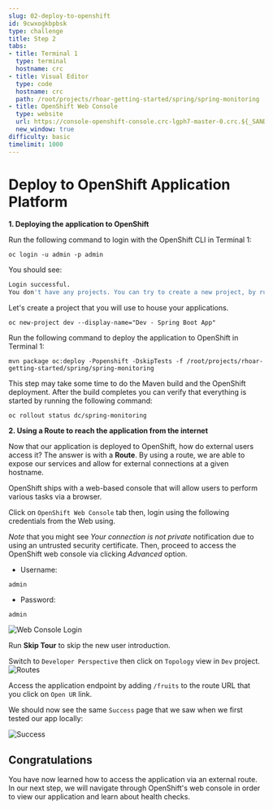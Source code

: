 ```yaml
---
slug: 02-deploy-to-openshift
id: 9cwxogkbpbsk
type: challenge
title: Step 2
tabs:
- title: Terminal 1
  type: terminal
  hostname: crc
- title: Visual Editor
  type: code
  hostname: crc
  path: /root/projects/rhoar-getting-started/spring/spring-monitoring
- title: OpenShift Web Console
  type: website
  url: https://console-openshift-console.crc-lgph7-master-0.crc.${_SANDBOX_ID}.instruqt.io
  new_window: true
difficulty: basic
timelimit: 1000
---
```

# Deploy to OpenShift Application Platform
**1. Deploying the application to OpenShift**

Run the following command to login with the OpenShift CLI in Terminal 1:

```
oc login -u admin -p admin
```

You should see:

```bash
Login successful.
You don't have any projects. You can try to create a new project, by running `oc new-project <projectname>`
```

Let's create a project that you will use to house your applications.

```
oc new-project dev --display-name="Dev - Spring Boot App"
```

Run the following command to deploy the application to OpenShift in Terminal 1:

```
mvn package oc:deploy -Popenshift -DskipTests -f /root/projects/rhoar-getting-started/spring/spring-monitoring
```

This step may take some time to do the Maven build and the OpenShift deployment. After the build completes you can verify that everything is started by running the following command:

```
oc rollout status dc/spring-monitoring
```

**2. Using a Route to reach the application from the internet**

Now that our application is deployed to OpenShift, how do external users access it? The answer is with a **Route**. By using a route, we are able to expose our services and allow for external connections at a given hostname.

OpenShift ships with a web-based console that will allow users to perform various tasks via a browser.

Click on `OpenShift Web Console` tab then, login using the following credentials from the Web using.

*Note* that you might see *Your connection is not private* notification due to using an untrusted security certificate. Then, proceed to access the OpenShift web console via clicking *Advanced* option.

* Username:
```
admin
```

* Password:
```
admin
```

![Web Console Login](https://raw.githubusercontent.com/openshift-instruqt/instruqt/master/assets/middleware/quarkus/login.png)

Run **Skip Tour** to skip the new user introduction.

Switch to `Developer Perspective` then click on `Topology` view in `Dev` project.
![Routes](https://raw.githubusercontent.com/openshift-instruqt/instruqt/master/assets/middleware/rhoar-monitoring/routes.png)

Access the application endpoint by adding `/fruits` to the route URL that you click on `Open UR` link.

We should now see the same `Success` page that we saw when we first tested our app locally:

![Success](https://raw.githubusercontent.com/openshift-instruqt/instruqt/master/assets/middleware/rhoar-monitoring/landingPage.png)

## Congratulations

You have now learned how to access the application via an external route. In our next step, we will navigate through OpenShift's web console in order to view our application and learn about health checks.